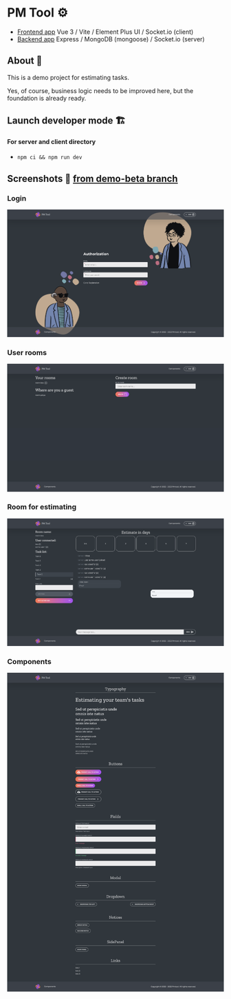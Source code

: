 # PM Tool ⚙️

- [Frontend app](https://github.com/kostyamm/pm-tool/tree/main/client) Vue 3 / Vite / Element Plus UI / Socket.io (client)
- [Backend app](https://github.com/kostyamm/pm-tool/tree/main/server) Express / MongoDB (mongoose) / Socket.io (server)

## About 📝
This is a demo project for estimating tasks.

Yes, of course, business logic needs to be improved here, but the foundation is already ready.

## Launch developer mode 🏗
#### For server and client directory

- ``npm ci && npm run dev``

## Screenshots 🤳 [from demo-beta branch](https://github.com/kostyamm/pm-tool/tree/demo-beta)
### Login
![Login](client/src/assets/screenshots/screenshot-login.png)
### User rooms
![User rooms](client/src/assets/screenshots/screenshot-user-rooms.png)
### Room for estimating
![Room for estimating](client/src/assets/screenshots/screenshot-room-id.png)
### Components
![Components](client/src/assets/screenshots/screenshot-components.png)
